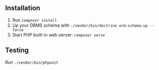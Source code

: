 Installation
------------

1. Run `composer install`
2. Up your DBMS schema with `./vendor/bin/doctrine orm:schema:up --force`
3. Start PHP built-in web server: `composer serve`

Testing
-------

Run `./vendor/bin/phpunit`
